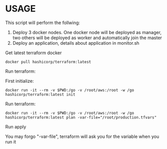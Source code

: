 # USAGE

This script will perform the follwing:
1. Deploy 3 docker nodes. One docker node will be deployed as manager, two others will be deployed as worker and automatically join the master
2. Deploy an application, details about application in monitor.sh

Get latest terraform docker

```
docker pull hashicorp/terraform:latest
```

Run terraform:

First initialize:

```
docker run -it --rm -v $PWD:/go -v /root/aws:/root -w /go hashicorp/terraform:latest init
```

Run terraform:
```
docker run -it --rm -v $PWD:/go -v /root/aws:/root -w /go hashicorp/terraform:latest plan -var-file="/root/production.tfvars"
```
Run apply

You may forgo "-var-file", terraform will ask you for the variable when you run it
